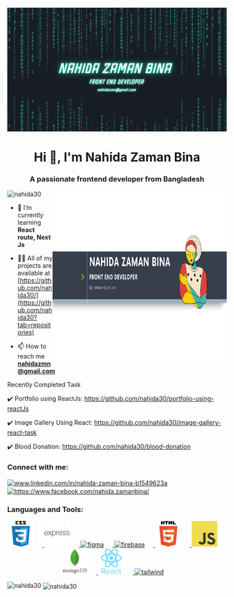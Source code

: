 [![MasterHead](https://raw.githubusercontent.com/nahida30/nahida30/main/Banner.png
)](https://github.com/nahida30)

<h1 align="center">Hi 👋, I'm Nahida Zaman Bina</h1>
<h3 align="center">A passionate frontend developer from Bangladesh</h3>
<img align="right" alt="image" width="400" height="400" src="https://raw.githubusercontent.com/nahida30/nahida30/main/Banner2.png">


<p align="left"> <img src="https://komarev.com/ghpvc/?username=nahida30&label=Profile%20views&color=0e75b6&style=flat" alt="nahida30" /> </p>

- 🌱 I’m currently learning **React route, Next Js**

- 👨‍💻 All of my projects are available at [https://github.com/nahida30/](https://github.com/nahida30?tab=repositories)

- 📫 How to reach me **nahidazmn@gmail.com**

<p align="left"> Recently Completed Task </p>

✔️ Portfolio using ReactJs: https://github.com/nahida30/portfolio-using-reactJs

✔️ Image Gallery Using React:  https://github.com/nahida30/image-gallery-react-task

✔️ Blood Donation:  https://github.com/nahida30/blood-donation




<h3 align="left">Connect with me:</h3>
<p align="left">
<a href="https://linkedin.com/in/www.linkedin.com/in/nahida-zaman-bina-b1549623a" target="blank"><img align="center" src="https://raw.githubusercontent.com/rahuldkjain/github-profile-readme-generator/master/src/images/icons/Social/linked-in-alt.svg" alt="www.linkedin.com/in/nahida-zaman-bina-b1549623a" height="30" width="40" /></a>
<a href="https://fb.com/https://www.facebook.com/nahida.zamanbina/" target="blank"><img align="center" src="https://raw.githubusercontent.com/rahuldkjain/github-profile-readme-generator/master/src/images/icons/Social/facebook.svg" alt="https://www.facebook.com/nahida.zamanbina/" height="30" width="40" /></a>
</p>


<h3 align="left">Languages and Tools:</h3>
<p align="left"> <div align="center">
  <a href="https://www.w3schools.com/css/" target="_blank" rel="noreferrer">
    <img src="https://raw.githubusercontent.com/devicons/devicon/master/icons/css3/css3-original-wordmark.svg" alt="css3" width="60" height="60" style="margin-right: 20px;" />
  </a>
  <a href="https://expressjs.com" target="_blank" rel="noreferrer">
    <img src="https://raw.githubusercontent.com/devicons/devicon/master/icons/express/express-original-wordmark.svg" alt="express" width="60" height="60" style="margin-right: 20px;" />
  </a>
  <a href="https://www.figma.com/" target="_blank" rel="noreferrer">
    <img src="https://www.vectorlogo.zone/logos/figma/figma-icon.svg" alt="figma" width="60" height="60" style="margin-right: 20px;" />
  </a>
  <a href="https://firebase.google.com/" target="_blank" rel="noreferrer">
    <img src="https://www.vectorlogo.zone/logos/firebase/firebase-icon.svg" alt="firebase" width="60" height="60" style="margin-right: 20px;" />
  </a>
  <a href="https://www.w3.org/html/" target="_blank" rel="noreferrer">
    <img src="https://raw.githubusercontent.com/devicons/devicon/master/icons/html5/html5-original-wordmark.svg" alt="html5" width="60" height="60" style="margin-right: 20px;" />
  </a>
  <a href="https://developer.mozilla.org/en-US/docs/Web/JavaScript" target="_blank" rel="noreferrer">
    <img src="https://raw.githubusercontent.com/devicons/devicon/master/icons/javascript/javascript-original.svg" alt="javascript" width="60" height="60" style="margin-right: 20px;" />
  </a>
  <a href="https://www.mongodb.com/" target="_blank" rel="noreferrer">
    <img src="https://raw.githubusercontent.com/devicons/devicon/master/icons/mongodb/mongodb-original-wordmark.svg" alt="mongodb" width="60" height="60" style="margin-right: 20px;" />
  </a>
  <a href="https://reactjs.org/" target="_blank" rel="noreferrer">
    <img src="https://raw.githubusercontent.com/devicons/devicon/master/icons/react/react-original-wordmark.svg" alt="react" width="60" height="60" style="margin-right: 20px;" />
  </a>
  <a href="https://tailwindcss.com/" target="_blank" rel="noreferrer">
    <img src="https://www.vectorlogo.zone/logos/tailwindcss/tailwindcss-icon.svg" alt="tailwind" width="60" height="60" style="margin-right: 20px;" />
  </a>
</div>
 </p>

<p><img align="left" src="https://github-readme-stats.vercel.app/api/top-langs?username=nahida30&show_icons=true&locale=en&layout=compact" alt="nahida30" /></p>

<p>&nbsp;<img align="center" src="https://github-readme-stats.vercel.app/api?username=nahida30&show_icons=true&locale=en" alt="nahida30" /></p>
